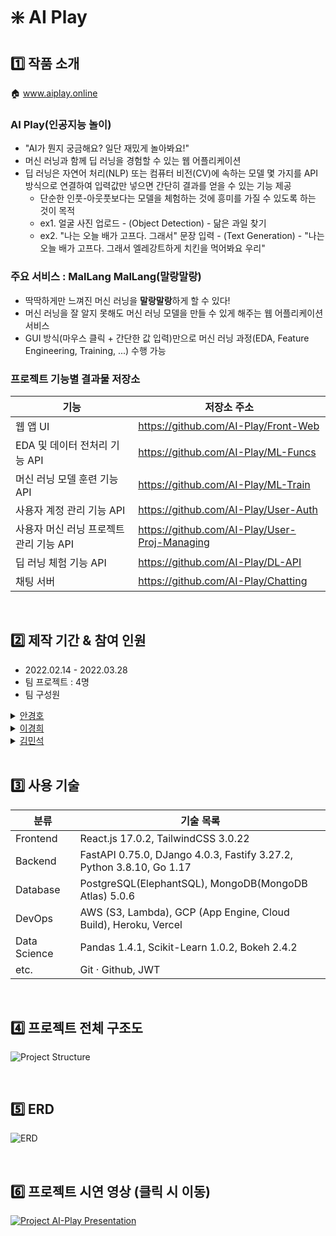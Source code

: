 # ❇️ AI Play

## 1️⃣ 작품 소개
<!-- ![Architecture Overview](https://user-images.githubusercontent.com/73585246/152648288-f4d44660-86f2-4e24-8b6d-76ea7c31d76f.png) -->
🏠 www.aiplay.online

### AI Play(인공지능 놀이)

- "AI가 뭔지 궁금해요? 일단 재밌게 놀아봐요!"
- 머신 러닝과 함께 딥 러닝을 경험할 수 있는 웹 어플리케이션
- 딥 러닝은 자연어 처리(NLP) 또는 컴퓨터 비전(CV)에 속하는 모델 몇 가지를 API 방식으로 연결하여 입력값만 넣으면 간단히 결과를 얻을 수 있는 기능 제공
  - 단순한 인풋-아웃풋보다는 모델을 체험하는 것에 흥미를 가질 수 있도록 하는 것이 목적
  - ex1. 얼굴 사진 업로드 - (Object Detection) - 닮은 과일 찾기
  - ex2. "나는 오늘 배가 고프다. 그래서" 문장 입력 - (Text Generation) - "나는 오늘 배가 고프다. 그래서 엘레강트하게 치킨을 먹어봐요 우리"

### 주요 서비스 : MalLang MalLang(말랑말랑)

- 딱딱하게만 느껴진 머신 러닝을 **말랑말랑**하게 할 수 있다!
- 머신 러닝을 잘 알지 못해도 머신 러닝 모델을 만들 수 있게 해주는 웹 어플리케이션 서비스
- GUI 방식(마우스 클릭 + 간단한 값 입력)만으로 머신 러닝 과정(EDA, Feature Engineering, Training, ...) 수행 가능

### 프로젝트 기능별 결과물 저장소
| 기능 | 저장소 주소 |
| --- | --- |
| 웹 앱 UI | https://github.com/AI-Play/Front-Web |
| EDA 및 데이터 전처리 기능 API | https://github.com/AI-Play/ML-Funcs |
| 머신 러닝 모델 훈련 기능 API | https://github.com/AI-Play/ML-Train |
| 사용자 계정 관리 기능 API | https://github.com/AI-Play/User-Auth |
| 사용자 머신 러닝 프로젝트 관리 기능 API | https://github.com/AI-Play/User-Proj-Managing |
| 딥 러닝 체험 기능 API | https://github.com/AI-Play/DL-API |
| 채팅 서버 | https://github.com/AI-Play/Chatting |

<br/>

## 2️⃣ 제작 기간 & 참여 인원
- 2022.02.14 - 2022.03.28
- 팀 프로젝트 : 4명
- 팀 구성원
<details>
  <summary><a href="https://github.com/seahahn">안경호</a></summary>
  
  - 팀장, 기획 & 개발 총괄
    - 프로젝트 아이디어 제안 및 기획, 설계
    - 프로젝트에 사용할 기술 선택
    - Github Issues와 Project Kanban Board를 이용한 팀의 일정 및 할 일 관리 주도
    - 팀 구성원이 올린 Github Pull Request의 Code Review 수행
    - 프로젝트 내용 문서화
- 프론트앤드(웹 앱 UI 및 기능) 전체 개발
- 백앤드 개발
    - 사용자 계정 관련 기능(회원가입, 로그인 등) 서버 구현 및 리팩토링
    - 사용자의 머신 러닝 프로젝트 관리 서버 구현 및 배포
    - 딥 러닝 체험을 위한 기능 API 서버 구현 및 배포
</details>
<details>
  <summary><a href="https://github.com/KayyoungHL">이경희</a></summary>
  
  - 준비중
</details>
<details>
  <summary><a href="https://github.com/Library-of-jade">김민석</a></summary>

  - 준비중
</details>

<br/>

## 3️⃣ 사용 기술

| 분류 | 기술 목록 |
| --- | --- |
| Frontend | React.js 17.0.2, TailwindCSS 3.0.22 |
| Backend | FastAPI 0.75.0, DJango 4.0.3, Fastify 3.27.2, Python 3.8.10, Go 1.17 |
| Database | PostgreSQL(ElephantSQL), MongoDB(MongoDB Atlas) 5.0.6 |
| DevOps | AWS (S3, Lambda), GCP (App Engine, Cloud Build), Heroku, Vercel |
| Data Science | Pandas 1.4.1, Scikit-Learn 1.0.2, Bokeh 2.4.2 |
| etc. | Git · Github, JWT |

<br/>

## 4️⃣ 프로젝트 전체 구조도

![Project Structure](https://user-images.githubusercontent.com/73585246/162391560-59af981e-2634-40ad-aab8-fd4141c46401.png)

<br/>

## 5️⃣ ERD

![ERD](https://user-images.githubusercontent.com/73585246/162384496-4ea3963b-e87d-4fed-9468-33c2afca07ad.png)

<br/>

## 6️⃣ 프로젝트 시연 영상 (클릭 시 이동)
[![Project AI-Play Presentation](https://user-images.githubusercontent.com/73585246/162387097-fadcab28-3555-4a27-9dc1-3964d140105c.png)](https://youtu.be/eAUlGmGqqqc)
